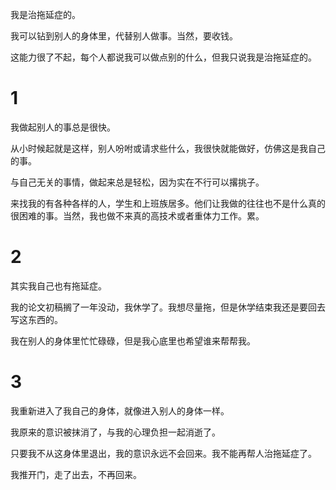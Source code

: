 我是治拖延症的。

我可以钻到别人的身体里，代替别人做事。当然，要收钱。

这能力很了不起，每个人都说我可以做点别的什么，但我只说我是治拖延症的。

# 1

我做起别人的事总是很快。

从小时候起就是这样，别人吩咐或请求些什么，我很快就能做好，仿佛这是我自己的事。

与自己无关的事情，做起来总是轻松，因为实在不行可以撂挑子。

来找我的有各种各样的人，学生和上班族居多。他们让我做的往往也不是什么真的很困难的事。当然，我也做不来真的高技术或者重体力工作。累。

# 2

其实我自己也有拖延症。

我的论文初稿搁了一年没动，我休学了。我想尽量拖，但是休学结束我还是要回去写这东西的。

我在别人的身体里忙忙碌碌，但是我心底里也希望谁来帮帮我。

# 3

我重新进入了我自己的身体，就像进入别人的身体一样。

我原来的意识被抹消了，与我的心理负担一起消逝了。

只要我不从这身体里退出，我的意识永远不会回来。我不能再帮人治拖延症了。

我推开门，走了出去，不再回来。

